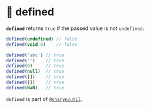 # 🌹 defined

**`defined`** returns `true` if the passed value is not `undefined`.

```js
defined(undefined) // false
defined(void 0)    // false

defined('abc') // true
defined('')    // true
defined(0)     // true
defined(null)  // true
defined([])    // true
defined({})    // true
defined(NaN)   // true
```

`defined` is part of [`@sharyn/util`](https://github.com/sharynjs/sharyn-util/blob/master/README.md).
